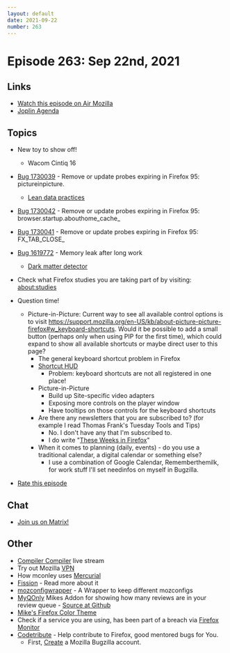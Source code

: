 ```yaml
---
layout: default
date: 2021-09-22
number: 263
---
```


# Episode 263: Sep 22nd, 2021

## Links
* [Watch this episode on Air Mozilla](https://mzl.la/joy-of-coding-2021-09-22)
* [Joplin Agenda](https://mikeconley.ca/joc/agendas/Episode-0263.html)

## Topics
* New toy to show off!
  - Wacom Cintiq 16
* [Bug 1730039](https://bugzilla.mozilla.org/show_bug.cgi?id=1730039) - Remove or update probes expiring in Firefox 95: pictureinpicture.
  - [Lean data practices](https://www.mozilla.org/en-US/about/policy/lean-data/)
* [Bug 1730042](https://bugzilla.mozilla.org/show_bug.cgi?id=1730042) - Remove or update probes expiring in Firefox 95: browser.startup.abouthome_cache_
* [Bug 1730041](https://bugzilla.mozilla.org/show_bug.cgi?id=1730041) - Remove or update probes expiring in Firefox 95: FX_TAB_CLOSE_
* [Bug 1619772](https://bugzilla.mozilla.org/show_bug.cgi?id=1619772) - Memory leak after long work
  - [Dark matter detector](https://firefox-source-docs.mozilla.org/xpcom/dmd.html)
* Check what Firefox studies you are taking part of by visiting: [about:studies](about:studies)
* Question time!
  - Picture-in-Picture: Current way to see all available control options is to visit https://support.mozilla.org/en-US/kb/about-picture-picture-firefox#w_keyboard-shortcuts. Would it be possible to add a small button (perhaps only when using PIP for the first time), which could expand to show all available shortcuts or maybe direct user to this page?
    - The general keyboard shortcut problem in Firefox
    - [Shortcut HUD](https://bugzilla.mozilla.org/show_bug.cgi?id=492557)
      - Problem: keyboard shortcuts are not all registered in one place!
    - Picture-in-Picture
      - Build up Site-specific video adapters
      - Exposing more controls on the player window
      - Have tooltips on those controls for the keyboard shortcuts
    - Are there any newsletters that you are subscribed to? (for example I read Thomas Frank's Tuesday Tools and Tips)
      - No. I don't have any that I'm subscribed to.
      - I do write "[These Weeks in Firefox](https://blog.nightly.mozilla.org/)"
    - When it comes to planning (daily, events) - do you use a traditional calendar, a digital calendar or something else?
      - I use a combination of Google Calendar, Rememberthemilk, for work stuff I'll set needinfos on myself in Bugzilla.

* [Rate this episode](https://forms.gle/tQRJeoBX5e4MRCsm9)

## Chat
* [Join us on Matrix!](https://matrix.to/#/!enWuAmKDOEEPYejXRk:mozilla.org?via=mozilla.org&via=raim.ist)

## Other
* [Compiler Compiler](https://www.twitch.tv/codehag) live stream
* Try out Mozilla [VPN](https://vpn.mozilla.org/)
* How mconley uses [Mercurial](https://mikeconley.github.io/documents/How_mconley_uses_Mercurial_for_Mozilla_code)
* [Fission](https://firefox-source-docs.mozilla.org/dom/dom/Fission.html) - Read more about it
* [mozconfigwrapper](https://github.com/ahal/mozconfigwrapper) - A Wrapper to keep different mozconfigs
* [MyQOnly](https://addons.mozilla.org/en-US/firefox/addon/myqonly/) Mikes Addon for showing how many reviews are in your review queue - [Source at Github](https://github.com/mikeconley/myqonly)
* [Mike's Firefox Color Theme](https://addons.mozilla.org/en-US/firefox/addon/electricbluegaloo/)
* Check if a service you are using, has been part of a breach via [Firefox Monitor](https://monitor.firefox.com/breaches)
* [Codetribute](https://codetribute.mozilla.org/) - Help contribute to Firefox, good mentored bugs for You.
  - First, [Create](https://bugzilla.mozilla.org/createaccount.cgi) a Mozilla Bugzilla account.


